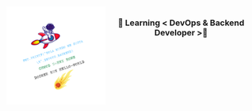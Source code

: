 <img align="left" width='200' height='200' src="https://github.com/virginiayjd7/VirginiaYJD7/blob/main/src/assets/logo.png" />
<h3 align="center">🐛 Learning < DevOps & Backend Developer >🎲</h3>



